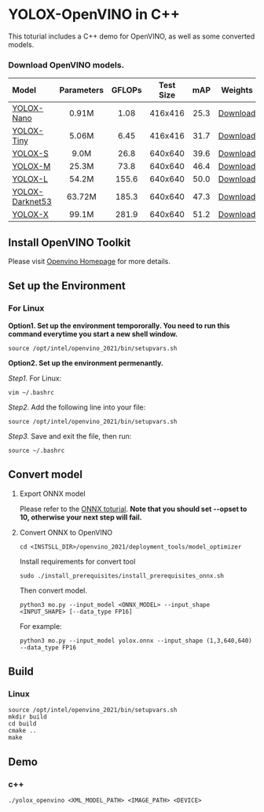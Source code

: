 # YOLOX-OpenVINO in C++

This toturial includes a C++ demo for OpenVINO, as well as some converted models.

### Download OpenVINO models.
| Model | Parameters | GFLOPs | Test Size | mAP | Weights |
|:------| :----: | :----: | :---: | :---: | :---: |
|  [YOLOX-Nano](../../../exps/nano.py) |  0.91M  | 1.08 | 416x416 | 25.3 | [Download](https://megvii-my.sharepoint.cn/:u:/g/personal/gezheng_megvii_com/EeWY57o5wQZFtXYd1KJw6Z8B4vxZru649XxQHYIFgio3Qw?e=ZS81ce) |
|  [YOLOX-Tiny](../../../exps/yolox_tiny.py) | 5.06M     | 6.45 | 416x416 |31.7 | [Download](https://megvii-my.sharepoint.cn/:u:/g/personal/gezheng_megvii_com/ETfvOoCXdVZNinoSpKA_sEYBIQVqfjjF5_M6VvHRnLVcsA?e=STL1pi) |
|  [YOLOX-S](../../../exps/yolox_s.py) | 9.0M | 26.8 | 640x640 |39.6 | [Download](https://megvii-my.sharepoint.cn/:u:/g/personal/gezheng_megvii_com/EXUjf3PQnbBLrxNrXPueqaIBzVZOrYQOnJpLK1Fytj5ssA?e=GK0LOM) |
|  [YOLOX-M](../../../exps/yolox_m.py) | 25.3M | 73.8 | 640x640 |46.4 | [Download](https://megvii-my.sharepoint.cn/:u:/g/personal/gezheng_megvii_com/EcoT1BPpeRpLvE_4c441zn8BVNCQ2naxDH3rho7WqdlgLQ?e=95VaM9) |
|  [YOLOX-L](../../../exps/yolox_l.py) | 54.2M | 155.6 | 640x640 |50.0 | [Download](https://megvii-my.sharepoint.cn/:u:/g/personal/gezheng_megvii_com/EZvmn-YLRuVPh0GAP_w3xHMB2VGvrKqQXyK_Cv5yi_DXUg?e=YRh6Eq) |
|  [YOLOX-Darknet53](../../../exps/yolov3.py) | 63.72M | 185.3 | 640x640 |47.3 | [Download](https://megvii-my.sharepoint.cn/:u:/g/personal/gezheng_megvii_com/EQP8LSroikFHuwX0jFRetmcBOCDWSFmylHxolV7ezUPXGw?e=bEw5iq) |
|  [YOLOX-X](../../../exps/yolox_x.py) | 99.1M | 281.9 | 640x640 |51.2 | [Download](https://megvii-my.sharepoint.cn/:u:/g/personal/gezheng_megvii_com/EZFPnLqiD-xIlt7rcZYDjQgB4YXE9wnq1qaSXQwJrsKbdg?e=83nwEz) |

## Install OpenVINO Toolkit

Please visit [Openvino Homepage](https://docs.openvinotoolkit.org/latest/get_started_guides.html) for more details.

## Set up the Environment

### For Linux

**Option1. Set up the environment tempororally. You need to run this command everytime you start a new shell window.**

```shell
source /opt/intel/openvino_2021/bin/setupvars.sh
```

**Option2. Set up the environment permenantly.**

*Step1.* For Linux:
```shell
vim ~/.bashrc 
```

*Step2.* Add the following line into your file:

```shell
source /opt/intel/openvino_2021/bin/setupvars.sh
```

*Step3.* Save and exit the file, then run:

```shell
source ~/.bashrc
```


## Convert model

1. Export ONNX model
   
   Please refer to the [ONNX toturial](../../ONNXRuntime). **Note that you should set --opset to 10, otherwise your next step will fail.**

2. Convert ONNX to OpenVINO 

   ``` shell
   cd <INSTSLL_DIR>/openvino_2021/deployment_tools/model_optimizer
   ```

   Install requirements for convert tool

   ```shell
   sudo ./install_prerequisites/install_prerequisites_onnx.sh
   ```

   Then convert model.
   ```shell
   python3 mo.py --input_model <ONNX_MODEL> --input_shape <INPUT_SHAPE> [--data_type FP16]
   ```
   For example:
   ```shell
   python3 mo.py --input_model yolox.onnx --input_shape (1,3,640,640) --data_type FP16
   ```  

## Build 

### Linux
```shell
source /opt/intel/openvino_2021/bin/setupvars.sh
mkdir build
cd build
cmake ..
make
```

## Demo

### c++

```shell
./yolox_openvino <XML_MODEL_PATH> <IMAGE_PATH> <DEVICE>
```
